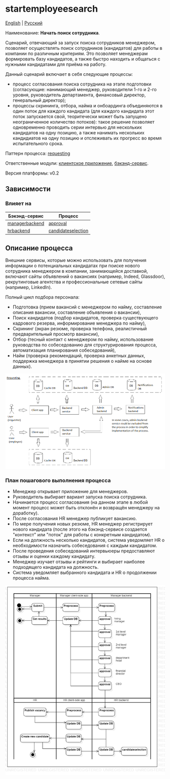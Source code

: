 # startemployeesearch 

[English](startemployeesearch.md) | [Русский](startemployeesearch.ru.md)

Наименование: **Начать поиск сотрудника**.

Сценарий, отвечающий за запуск поиска сотрудников менеджером, позволяет осуществлять поиск сотрудников (кандидатов) для работы в компании по различным критериям.
Это позволяет менеджерам формировать базу кандидатов, а также быстро находить и общаться с нужными кандидатами для приёма на работу.

Данный сценарий включает в себя следующие процессы:
- процесс согласования поиска сотрудника на этапе подготовки (согласующие: нанимающий менеджер, руководители 1-го и 2-го уровня, руководитель департамента, финансовый директор, генеральный директор);
- процессы скрининга, отбора, найма и онбоардинга объединяются в один поток для каждого кандидата (для каждого кандидата этот поток запускается свой, теоритечески может быть запущено неограниченное количество потоков): такое решение позволяет одновременно проводить серии интервью для нескольких кандидатов на одну позицию, а также нанимать нескольких кандидиатов на одну позицию и отслеживать их прогресс во время испытательного срока.

Паттерн процесса: [requesting](../../processpatterns/requesting.ru.md)

Ответственные модули: [клиентское приложение](../../frontend/managerclient.md), [бэкэнд-сервис](../../backend/managerbackend.md).

Версия платформы: v0.2

## Зависимости

### Влияет на

| Бэкэнд-сервис | Процесс |
| --- | ---- |
| [managerbackend](../../backend/managerbackend.ru.md) | [approval](../manager/approval.ru.md) |
| [hrbackend](../../backend/hrbackend.ru.md) | [candidateselection](../hr/candidateselection.ru.md) |

## Описание процесса

Внешние сервисы, которые можно использовать для получения информации о потенциальных кандидатах при поиске нового сотрудника менеджером в компании, занимающейся доставкой, включают сайты объявлений о вакансиях (например, Indeed, Glassdoor), рекрутинговые агентства и профессиональные сетевые сайты (например, LinkedIn).

Полный цикл подбора персонала:
- Подготовка (прием вакансий с менеджером по найму, составление описания вакансии, составление объявления о вакансии),
- Поиск кандидатов (подбор кандидатов, проверка существующего кадрового резерва, информирование менеджера по найму),
- Скрининг (экран резюме, проверка телефона, реалистичный предварительный просмотр вакансии),
- Отбор (тесный контакт с менеджером по найму, использование руководства по собеседованию для структурирования процесса, автоматизация планирования собеседований),
- Найм (проверка рекомендаций, проверка анкетных данных, поддержка менеджера в принятии решения о найме на основе данных).

![requesting_overall](../../img/processpatterns/requesting_overall.png)

### План пошагового выполнения процесса

- Менеджер открывает приложение для менеджеров.
- Руководитель выбирает вариант запуска поиска сотрудника.
- Начинается процесс согласования (на данном этапе в любой момент процесс может быть отклонён и возвращён менеджеру на доработку).
- После согласования HR менеджер публикует вакансию.
- По мере получения новых резюме, HR менеджер регистрирует нового кандидата (после этого на бэкэнд-сервисе создается "контекст" или "поток" для работы с конкретным кандидатом).
- Если на должность несколько кандидатов, система уведомляет HR о необходимости назначить собеседования с каждым кандидатом.
- После проведения собеседований интервьюеры предоставляют отзывы и оценки каждому кандидату.
- Менеджер изучает отзывы и рейтинги и выбирает наиболее подходящего кандидата на должность.
- Система уведомляет выбранного кандидата и HR о продолжении процесса найма.

![manager.startemployeesearch](../../img/activitydiagrams/manager.startemployeesearch.png)
